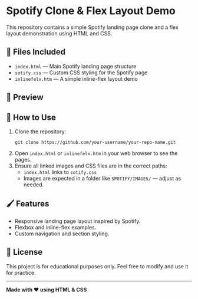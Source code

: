 <h1>Spotify Clone & Flex Layout Demo</h1>

  <p>This repository contains a simple Spotify landing page clone and a flex layout demonstration using HTML and CSS.</p>

  <h2>📂 Files Included</h2>
  <ul>
    <li><code>index.html</code> — Main Spotify landing page structure</li>
    <li><code>sotify.css</code> — Custom CSS styling for the Spotify page</li>
    <li><code>inlinefelx.htm</code> — A simple inline-flex layout demo</li>
  </ul>

  <h2>📸 Preview  <h2>
 
  
 <h2>🚀 How to Use</h2>
  <ol>
    <li>Clone the repository:
      <pre><code>git clone https://github.com/your-username/your-repo-name.git</code></pre>
    </li>
    <li>Open <code>index.html</code> or <code>inlinefelx.htm</code> in your web browser to see the pages.</li>
    <li>Ensure all linked images and CSS files are in the correct paths:
      <ul>
        <li><code>index.html</code> links to <code>sotify.css</code></li>
        <li>Images are expected in a folder like <code>SPOTIFY/IMAGES/</code> — adjust as needed.</li>
      </ul>
    </li>
  </ol>

  <h2>🖌️ Features</h2>
  <ul>
    <li>Responsive landing page layout inspired by Spotify.</li>
    <li>Flexbox and inline-flex examples.</li>
    <li>Custom navigation and section styling.</li>
  </ul>

  <h2>📄 License</h2>
  <p>This project is for educational purposes only.  
  Feel free to modify and use it for practice.</p>

  <hr/>
  <p><strong>Made with ❤️ using HTML & CSS</strong></p>
 

